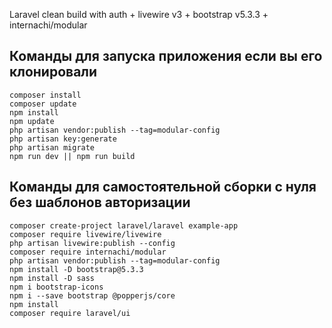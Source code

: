 Laravel clean build with auth + livewire v3 + bootstrap v5.3.3 + internachi/modular
## Команды для запуска приложения если вы его клонировали
```
composer install
composer update
npm install
npm update
php artisan vendor:publish --tag=modular-config
php artisan key:generate
php artisan migrate
npm run dev || npm run build
```

## Команды для самостоятельной сборки с нуля без шаблонов авторизации
```
composer create-project laravel/laravel example-app
composer require livewire/livewire
php artisan livewire:publish --config
composer require internachi/modular
php artisan vendor:publish --tag=modular-config
npm install -D bootstrap@5.3.3
npm install -D sass
npm i bootstrap-icons
npm i --save bootstrap @popperjs/core
npm install
composer require laravel/ui
```
